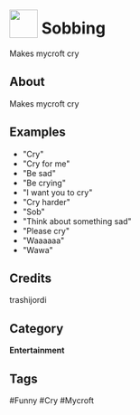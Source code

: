 # <img src="https://raw.githack.com/FortAwesome/Font-Awesome/master/svgs/solid/robot.svg" card_color="#22A7F0" width="50" height="50" style="vertical-align:bottom"/> Sobbing
Makes mycroft cry

## About
Makes mycroft cry

## Examples
* "Cry"
* "Cry for me"
* "Be sad"
* "Be crying"
* "I want you to cry"
* "Cry harder"
* "Sob"
* "Think about something sad"
* "Please cry"
* "Waaaaaa"
* "Wawa"

## Credits
trashijordi

## Category
**Entertainment**

## Tags
#Funny
#Cry
#Mycroft

